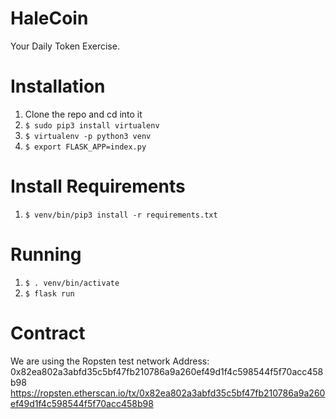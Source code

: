 # HaleCoin

Your Daily Token Exercise.

# Installation

1. Clone the repo and cd into it
1. `$ sudo pip3 install virtualenv`
1. `$ virtualenv -p python3 venv`
1. `$ export FLASK_APP=index.py`

# Install Requirements

1. `$ venv/bin/pip3 install -r requirements.txt`

# Running

1. `$ . venv/bin/activate`
1. `$ flask run`


# Contract  
We are using the Ropsten test network
Address: 0x82ea802a3abfd35c5bf47fb210786a9a260ef49d1f4c598544f5f70acc458b98
https://ropsten.etherscan.io/tx/0x82ea802a3abfd35c5bf47fb210786a9a260ef49d1f4c598544f5f70acc458b98

